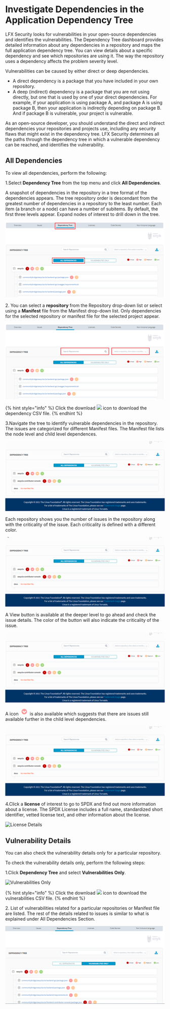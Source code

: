 # Investigate Dependencies in the Application Dependency Tree

LFX Security looks for vulnerabilities in your open-source dependencies and identifies the vulnerabilities. The Dependency Tree dashboard provides detailed information about any dependencies in a repository and maps the full application dependency tree. You can view details about a specific dependency and see which repositories are using it. The way the repository uses a dependency affects the problem severity level.

Vulnerabilities can be caused by either direct or deep dependencies.

* A direct dependency is a package that you have included in your own repository.
* A deep (indirect) dependency is a package that you are not using directly, but one that is used by one of your direct dependencies. For example, if your application is using package A, and package A is using package B, then your application is indirectly depending on package B. And if package B is vulnerable, your project is vulnerable.

As an open-source developer, you should understand the direct and indirect dependencies your repositories and projects use, including any security flaws that might exist in the dependency tree. LFX Security determines all the paths through the dependency tree in which a vulnerable dependency can be reached, and identifies the vulnerability.

## All Dependencies

To view all dependencies, perform the following:

1.Select **Dependency Tree** from the top menu and click **All Dependencies**.

A snapshot of dependencies in the repository in a tree format of the dependencies appears. The tree repository order is descendant from the greatest number of dependencies in a repository to the least number. Each item (a branch or a node) can have a number of subitems. By default, the first three levels appear. Expand nodes of interest to drill down in the tree.

![All Dependencies](../.gitbook/assets/DT.png)

2\. You can select a **repository** from the Repository drop-down list or select using a **Manifest** file from the Manifest drop-down list. Only dependencies for the selected repository or manifest file for the selected project appear.

![Repository or Manifest File](<../.gitbook/assets/DT Search.png>)

{% hint style="info" %}
Click the download ![](../.gitbook/assets/Download\_icon.png) icon to download the dependency CSV file.
{% endhint %}

3.Navigate the tree to identify vulnerable dependencies in the repository. The issues are categorized for different Manifest files. The Manifest file lists the node level and child level dependences.

![Categorization of Issues](../.gitbook/assets/Mani.gif)

Each repository shows you the number of issues in the repository along with the criticality of the issue. Each criticality is defined with a different color.

![Color Code Categorization of Issues](../.gitbook/assets/Colour.gif)

A View button is available at the deeper level to go ahead and check the issue details. The color of the button will also indicate the criticality of the issue.

![View Button](../.gitbook/assets/Button.gif)

A icon ![](<../.gitbook/assets/Icon (2).png>) is also available which suggests that there are issues still available further in the child level dependencies.

![Issues](../.gitbook/assets/Tree.gif)

4.Click a **license** of interest to go to SPDX and find out more information about a license. The SPDX License includes a full name, standardized short identifier, vetted license text, and other information about the license.

![License Details](../.gitbook/assets/Licensee\_Details.gif)

## Vulnerability Details

You can also check the vulnerability details only for a particular repository.

To check the vulnerability details only, perform the following steps:

1.Click **Dependency Tree** and select **Vulnerabilities Only**.

![Vulnerabilities Only](../.gitbook/assets/All\_Vul.png)

{% hint style="info" %}
Click the download ![](../.gitbook/assets/Download\_icon.png) icon to download the vulnerabilities CSV file.
{% endhint %}

2\. List of vulnerabilities related for a particular repositories or Manifest file are listed. The rest of the details related to issues is similar to what is explained under All Dependencies Section.

![Issues](../.gitbook/assets/AllDep.png)
